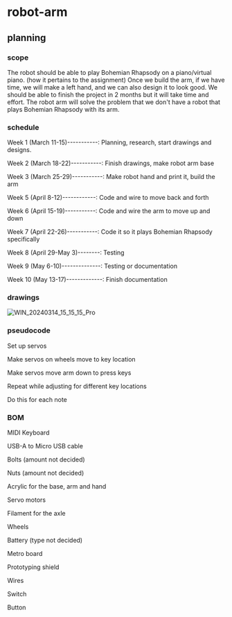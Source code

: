 # robot-arm
## planning
### scope
The robot should be able to play Bohemian Rhapsody on a piano/virtual piano. (how it pertains to the assignment) Once we build the arm, if we have time, we will make a left hand, and we can also design it to look good. We should be able to finish the project in 2 months but it will take time and effort. The robot arm will solve the problem that we don't have a robot that plays Bohemian Rhapsody with its arm.
### schedule
Week 1 (March 11-15)-----------: Planning, research, start drawings and designs.

Week 2 (March 18-22)-----------: Finish drawings, make robot arm base

Week 3 (March 25-29)-----------: Make robot hand and print it, build the arm

Week 5 (April 8-12)------------: Code and wire to move back and forth

Week 6 (April 15-19)-----------: Code and wire the arm to move up and down

Week 7 (April 22-26)-----------: Code it so it plays Bohemian Rhapsody specifically

Week 8 (April 29-May 3)--------: Testing

Week 9 (May 6-10)--------------: Testing or documentation

Week 10 (May 13-17)-------------: Finish documentation
### drawings
![WIN_20240314_15_15_15_Pro](https://github.com/leokrahn/robot-arm/assets/143544783/affcba4c-4c31-4067-b00e-c08e68cdc68c)

### pseudocode
Set up servos

Make servos on wheels move to key location

Make servos move arm down to press keys

Repeat while adjusting for different key locations

Do this for each note

### BOM
MIDI Keyboard

USB-A to Micro USB cable

Bolts (amount not decided)

Nuts (amount not decided)

Acrylic for the base, arm and hand

Servo motors

Filament for the axle

Wheels

Battery (type not decided)

Metro board

Prototyping shield

Wires

Switch

Button

